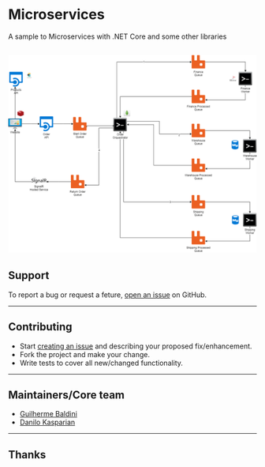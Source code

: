 # Microservices

A sample to Microservices with .NET Core and some other libraries

![Basic Diagram](https://raw.githubusercontent.com/Baldini/Microservices/master/Microservices.png?token=AB62UMWJ5J4P5LUTPLLF62S5KHNFM)
---

## Support
To report a bug or request a feture, [open an issue](https://github.com/Baldini/Microservices/issues) on GitHub.

---

## Contributing

* Start [creating an issue](https://github.com/Baldini/Microservices/issues/new) and describing your proposed fix/enhancement.
* Fork the project and make your change.
* Write tests to cover all new/changed functionality.

---

## Maintainers/Core team

* [Guilherme Baldini](https://github.com/Baldini)
* [Danilo Kasparian](https://github.com/daniloak)

---

## Thanks